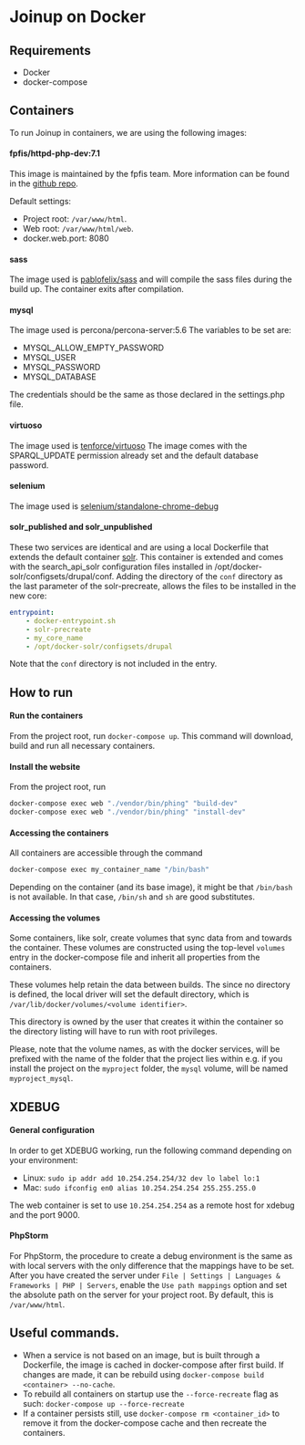 # Joinup on Docker

## Requirements
* Docker
* docker-compose

## Containers
To run Joinup in containers, we are using the following images:

#### fpfis/httpd-php-dev:7.1
This image is maintained by the fpfis team. More information can be
found in the [github repo](https://github.com/fpfis/httpd-php-dev/).

Default settings:
* Project root: `/var/www/html`.
* Web root: `/var/www/html/web`.
* docker.web.port: 8080

#### sass
The image used is [pablofelix/sass](https://hub.docker.com/r/pablofelix/sass/) and will compile the sass files during the build up.
The container exits after compilation.

#### mysql
The image used is percona/percona-server:5.6
The variables to be set are:
* MYSQL_ALLOW_EMPTY_PASSWORD
* MYSQL_USER
* MYSQL_PASSWORD
* MYSQL_DATABASE

The credentials should be the same as those declared in the settings.php file.

#### virtuoso
The image used is [tenforce/virtuoso](https://hub.docker.com/r/tenforce/virtuoso/)
The image comes with the SPARQL_UPDATE permission already set and the default database password.

#### selenium
The image used is [selenium/standalone-chrome-debug](https://hub.docker.com/r/selenium/standalone-chrome-debug/)

#### solr_published and solr_unpublished
These two services are identical and are using a local Dockerfile that extends the default container
[solr](https://hub.docker.com/_/solr/). This container is extended and comes with the search_api_solr configuration
files installed in /opt/docker-solr/configsets/drupal/conf.
Adding the directory of the `conf` directory as the last parameter of the solr-precreate, allows the files to be
installed in the new core:
```yaml
entrypoint:
    - docker-entrypoint.sh
    - solr-precreate
    - my_core_name
    - /opt/docker-solr/configsets/drupal
```
Note that the `conf` directory is not included in the entry.

## How to run

#### Run the containers
From the project root, run `docker-compose up`. This command will download, build and run all necessary containers.

#### Install the website
From the project root, run
```bash
docker-compose exec web "./vendor/bin/phing" "build-dev"
docker-compose exec web "./vendor/bin/phing" "install-dev"
```
#### Accessing the containers
All containers are accessible through the command
```bash
docker-compose exec my_container_name "/bin/bash"
```
Depending on the container (and its base image), it might be that `/bin/bash` is not available. In that case, `/bin/sh`
and `sh` are good substitutes.

#### Accessing the volumes
Some containers, like solr, create volumes that sync data from and towards the container. These volumes are constructed
using the top-level `volumes` entry in the docker-compose file and inherit all properties from the containers.

These volumes help retain the data between builds. The since no directory is defined, the local driver will set the
default directory, which is `/var/lib/docker/volumes/<volume identifier>`.

This directory is owned by the user that creates it within the container so the directory listing will have to run with
root privileges.

Please, note that the volume names, as with the docker services, will be prefixed with the name of the folder that the
project lies within e.g. if you install the project on the `myproject` folder, the `mysql` volume, will be named
`myproject_mysql`.

## XDEBUG
#### General configuration
In order to get XDEBUG working, run the following command depending on your environment:
* Linux: `sudo ip addr add 10.254.254.254/32 dev lo label lo:1`
* Mac: `sudo ifconfig en0 alias 10.254.254.254 255.255.255.0`

The web container is set to use `10.254.254.254` as a remote host for xdebug and the port 9000.
#### PhpStorm
For PhpStorm, the procedure to create a debug environment is the same as with local servers with the only difference
that the mappings have to be set.
After you have created the server under `File | Settings | Languages & Frameworks | PHP | Servers`, enable the `Use path
mappings` option and set the absolute path on the server for your project root. By default, this is `/var/www/html`.

## Useful commands.
* When a service is not based on an image, but is built through a Dockerfile, the image is cached in docker-compose
after first build. If changes are made, it can be rebuild using `docker-compose build <container> --no-cache`.
* To rebuild all containers on startup use the `--force-recreate` flag as such: `docker-compose up --force-recreate`
* If a container persists still, use `docker-compose rm <container_id>` to remove it from the docker-compose cache and
then recreate the containers.
